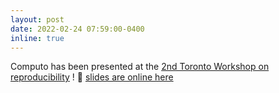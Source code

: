 ```yaml
---
layout: post
date: 2022-02-24 07:59:00-0400
inline: true
---
```


Computo has been presented at the [2nd Toronto Workshop on reproducibility](https://canssiontario.utoronto.ca/toronto_workshop_on_reproducibility_2022/) !
🤩 [slides are online here](http://computo.sfds.asso.fr/comm/)



